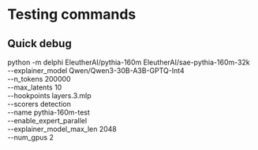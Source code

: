 # Testing commands

## Quick debug

python -m delphi EleutherAI/pythia-160m EleutherAI/sae-pythia-160m-32k \
  --explainer_model Qwen/Qwen3-30B-A3B-GPTQ-Int4 \
  --n_tokens 200000 \
  --max_latents 10 \
  --hookpoints layers.3.mlp \
  --scorers detection \
  --name pythia-160m-test \
  --enable_expert_parallel \
  --explainer_model_max_len 2048 \
  --num_gpus 2